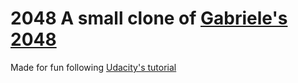 # 2048 A small clone of [Gabriele's 2048](http://gabrielecirulli.github.io/2048/)

Made for fun following [Udacity's tutorial](https://www.udacity.com/course/ud248)